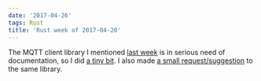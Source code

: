 ```yaml
---
date: '2017-04-26'
tags: Rust
title: 'Rust week of 2017-04-20'
---
```


The MQTT client library I mentioned [last week] is in serious need of
documentation, so I did [a tiny bit]. I also made [a small
request/suggestion] to the same library.

  [last week]: http://tshepang.net/rust-week-of-2017-04-13
  [a tiny bit]: https://github.com/inre/rust-mq/issues/19
  [a small request/suggestion]: https://github.com/inre/rust-mq/pull/18
